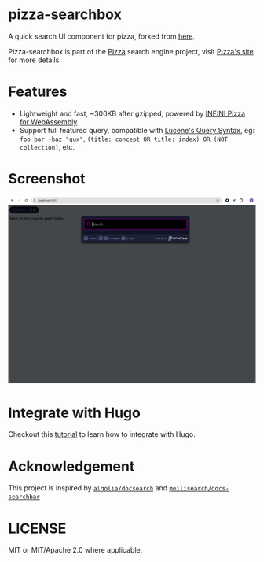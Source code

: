 # pizza-searchbox

A quick search UI component for pizza, forked from [here](https://github.com/tauri-apps/meilisearch-docsearch).

Pizza-searchbox is part of the [Pizza](https://github.com/infinilabs/pizza) search engine project, visit [Pizza's site](http://pizza.rs) for more details.

# Features

- Lightweight and fast, ~300KB after gzipped, powered by [INFINI Pizza for WebAssembly](https://github.com/infinilabs/pizza-wasm)
- Support full featured query, compatible with [Lucene's Query Syntax](https://lucene.apache.org/core/2_9_4/queryparsersyntax.html),  eg: `foo bar -baz "qux"`,  `(title: concept OR title: index) OR (NOT collection)`, etc.

# Screenshot

![light](https://github.com/infinilabs/pizza-docsearch/blob/main/example/screenshot-2024-08-28-20.24.19.gif?raw=true)

# Integrate with Hugo

Checkout this [tutorial](https://www.reddit.com/r/infinilabs/comments/1f3rqsp/adding_search_functionality_to_a_hugo_static_site/) to learn how to integrate with Hugo.

# Acknowledgement

This project is inspired by [`algolia/docsearch`](https://github.com/algolia/docsearch/) and [`meilisearch/docs-searchbar`](https://github.com/meilisearch/docs-searchbar.js/)

# LICENSE

MIT or MIT/Apache 2.0 where applicable.
